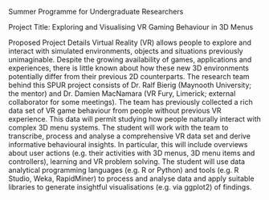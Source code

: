 Summer Programme for Undergraduate Researchers

Project Title:
  Exploring and Visualising VR Gaming Behaviour in 3D Menus

Proposed Project Details
  Virtual Reality (VR) allows people to explore and interact with simulated environments,
  objects and situations previously unimaginable. Despite the growing availability of
  games, applications and experiences, there is little known about how these new 3D
  environments potentially differ from their previous 2D counterparts.
  The research team behind this SPUR project consists of Dr. Ralf Bierig (Maynooth
  University; the mentor) and Dr. Damien MacNamara (VR Fury, Limerick; external
  collaborator for some meetings). The team has previously collected a rich data set of
  VR game behaviour from people without previous VR experience. This data will permit
  studying how people naturally interact with complex 3D menu systems.
  The student will work with the team to transcribe, process and analyse a
  comprehensive VR data set and derive informative behavioural insights. In particular,
  this will include overviews about user actions (e.g. their activities with 3D menus, 3D
  menu items and controllers), learning and VR problem solving. The student will use data
  analytical programming languages (e.g. R or Python) and tools (e.g. R Studio, Weka,
  RapidMiner) to process and analyse data and apply suitable libraries to generate
  insightful visualisations (e.g. via ggplot2) of findings. 
